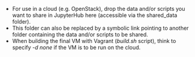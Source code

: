 * For use in a cloud (e.g. OpenStack), drop the data and/or scripts you want to share in JupyterHub here (accessible via the shared_data folder).
* This folder can also be replaced by a symbolic link pointing to another folder containing the data and/or scripts to be shared.
* When building the final VM with Vagrant (_build.sh_ script), think to specify _-d none_ if the VM is to be run on the cloud.